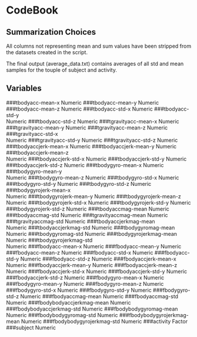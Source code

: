 # CodeBook
## Summarization Choices
All columns not representing mean and sum values have been stripped from the datasets created in the script.

The final output (average_data.txt) contains averages of all std and mean samples for the touple of subject and activity.

## Variables

###tbodyacc-mean-x
Numeric
###tbodyacc-mean-y
Numeric
###tbodyacc-mean-z
Numeric
###tbodyacc-std-x
Numeric
###tbodyacc-std-y           
Numeric
###tbodyacc-std-z
Numeric
###tgravityacc-mean-x
Numeric
###tgravityacc-mean-y
Numeric
###tgravityacc-mean-z
Numeric
###tgravityacc-std-x        
Numeric
###tgravityacc-std-y
Numeric
###tgravityacc-std-z
Numeric
###tbodyaccjerk-mean-x
Numeric
###tbodyaccjerk-mean-y
Numeric
###tbodyaccjerk-mean-z      
Numeric
###tbodyaccjerk-std-x
Numeric
###tbodyaccjerk-std-y
Numeric
###tbodyaccjerk-std-z
Numeric
###tbodygyro-mean-x
Numeric
###tbodygyro-mean-y         
Numeric
###tbodygyro-mean-z
Numeric
###tbodygyro-std-x
Numeric
###tbodygyro-std-y
Numeric
###tbodygyro-std-z
Numeric
###tbodygyrojerk-mean-x     
Numeric
###tbodygyrojerk-mean-y
Numeric
###tbodygyrojerk-mean-z
Numeric
###tbodygyrojerk-std-x
Numeric
###tbodygyrojerk-std-y
Numeric
###tbodygyrojerk-std-z
Numeric
###tbodyaccmag-mean
Numeric
###tbodyaccmag-std
Numeric
###tgravityaccmag-mean
Numeric
###tgravityaccmag-std
Numeric
###tbodyaccjerkmag-mean     
Numeric
###tbodyaccjerkmag-std
Numeric
###tbodygyromag-mean
Numeric
###tbodygyromag-std
Numeric
###tbodygyrojerkmag-mean
Numeric
###tbodygyrojerkmag-std     
Numeric
###fbodyacc-mean-x
Numeric
###fbodyacc-mean-y
Numeric
###fbodyacc-mean-z
Numeric
###fbodyacc-std-x
Numeric
###fbodyacc-std-y
Numeric
###fbodyacc-std-z
Numeric
###fbodyaccjerk-mean-x
Numeric
###fbodyaccjerk-mean-y
Numeric
###fbodyaccjerk-mean-z
Numeric
###fbodyaccjerk-std-x
Numeric
###fbodyaccjerk-std-y
Numeric
###fbodyaccjerk-std-z
Numeric
###fbodygyro-mean-x
Numeric
###fbodygyro-mean-y
Numeric
###fbodygyro-mean-z
Numeric
###fbodygyro-std-x
Numeric
###fbodygyro-std-y
Numeric
###fbodygyro-std-z
Numeric
###fbodyaccmag-mean
Numeric
###fbodyaccmag-std          
Numeric
###fbodybodyaccjerkmag-mean
Numeric
###fbodybodyaccjerkmag-std
Numeric
###fbodybodygyromag-mean
Numeric
###fbodybodygyromag-std
Numeric
###fbodybodygyrojerkmag-mean
Numeric
###fbodybodygyrojerkmag-std
Numeric
###activity
Factor
###subject
Numeric
